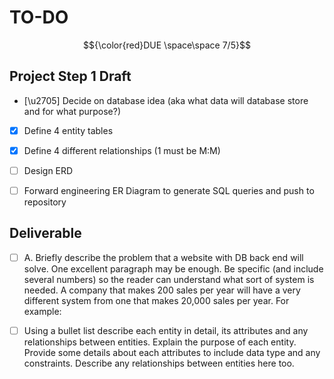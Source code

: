 # TO-DO 
$${\color{red}DUE \space\space 7/5}$$
## Project Step 1 Draft

- [\u2705] Decide on database idea (aka what data will database store and for what purpose?)

- [x] Define 4 entity tables 

- [x] Define 4 different relationships (1 must be M:M)
- [ ] Design ERD 

- [ ] Forward engineering ER Diagram to generate SQL queries and push to repository
## Deliverable

- [ ] A. Briefly describe the problem that a website with DB back end will solve. One excellent paragraph may be enough. Be specific (and include several numbers) so the reader can understand what sort of system is needed. A company that makes 200 sales per year will have a very different system from one that makes 20,000 sales per year. For example:

- [ ] Using a bullet list describe each entity in detail, its attributes and any relationships between entities. Explain the purpose of each entity. Provide some details about each attributes to include data type and any constraints. Describe any relationships between entities here too.



